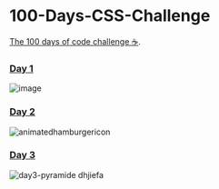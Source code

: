 # 100-Days-CSS-Challenge
[The 100 days of code challenge ☕](https://100dayscss.com).

### [Day 1](https://github.com/Li1506/100-Days-CSS-Challenge/tree/main/Day-1)

![image](https://user-images.githubusercontent.com/1281037/113870005-b803c000-97f4-11eb-82c8-53871bf4ae38.png)

### [Day 2](https://github.com/Li1506/100-Days-CSS-Challenge/tree/main/Day-2)
![animatedhamburgericon](https://user-images.githubusercontent.com/1281037/114691482-14b62c00-9d5b-11eb-9f36-28135da395ae.gif)

### [Day 3](https://github.com/Li1506/100-Days-CSS-Challenge/tree/main/Day-3)
![day3-pyramide](https://user-images.githubusercontent.com/1281037/115016387-4d3f3c80-9ef8-11eb-8f40-a5aefaa40483.gif)
dhjiefa
